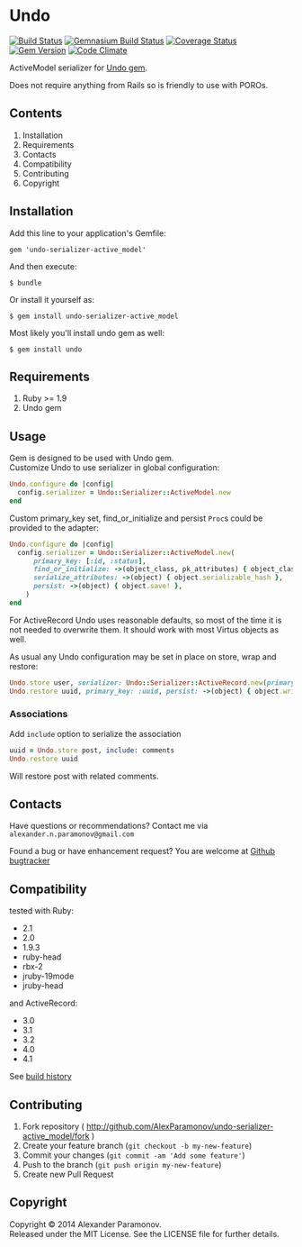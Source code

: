 Undo
==========
[![Build Status](https://travis-ci.org/AlexParamonov/undo-serializer-active_model.png?branch=master)](https://travis-ci.org/AlexParamonov/undo-serializer-active_model)
[![Gemnasium Build Status](https://gemnasium.com/AlexParamonov/undo-serializer-active_model.png)](http://gemnasium.com/AlexParamonov/undo-serializer-active_model)
[![Coverage Status](https://coveralls.io/repos/AlexParamonov/undo-serializer-active_model/badge.png?branch=master)](https://coveralls.io/r/AlexParamonov/undo-serializer-active_model?branch=master)
[![Gem Version](https://badge.fury.io/rb/undo-serializer-active_model.png)](http://badge.fury.io/rb/undo-serializer-active_model)
[![Code Climate](https://codeclimate.com/github/AlexParamonov/undo-serializer-active_model.png)](https://codeclimate.com/github/AlexParamonov/undo-serializer-active_model)

ActiveModel serializer for [Undo gem](https://github.com/AlexParamonov/undo).

Does not require anything from Rails so is friendly to use with POROs.

Contents
---------
1. Installation
1. Requirements
1. Contacts
1. Compatibility
1. Contributing
1. Copyright

Installation
------------

Add this line to your application's Gemfile:

    gem 'undo-serializer-active_model'

And then execute:

    $ bundle

Or install it yourself as:

    $ gem install undo-serializer-active_model

Most likely you'll install undo gem as well:

    $ gem install undo

Requirements
------------
1. Ruby >= 1.9
1. Undo gem

Usage
------------

Gem is designed to be used with Undo gem.  
Customize Undo to use serializer in global configuration:

``` ruby
Undo.configure do |config|
  config.serializer = Undo::Serializer::ActiveModel.new
end
```

Custom primary_key set, find_or_initialize and persist `Proc`s could be provided to the adapter:
``` ruby
Undo.configure do |config|
  config.serializer = Undo::Serializer::ActiveModel.new(
      primary_key: [:id, :status],
      find_or_initialize: ->(object_class, pk_attributes) { object_class.find_or_initialize_by pk_attributes },
      serialize_attributes: ->(object) { object.serializable_hash },
      persist: ->(object) { object.save! },
    )
end
```

For ActiveRecord Undo uses reasonable defaults, so most of the time it is not needed to overwrite them.
It should work with most Virtus objects as well.

As usual any Undo configuration may be set in place on store, wrap and restore:
``` ruby
Undo.store user, serializer: Undo::Serializer::ActiveRecord.new(primary_key: :uuid)
Undo.restore uuid, primary_key: :uuid, persist: ->(object) { object.write_to_disk! }
```

### Associations

Add `include` option to serialize the association
``` ruby
uuid = Undo.store post, include: comments
Undo.restore uuid
```

Will restore post with related comments.

Contacts
-------------
Have questions or recommendations? Contact me via `alexander.n.paramonov@gmail.com`

Found a bug or have enhancement request? You are welcome at [Github bugtracker](https://github.com/AlexParamonov/undo-serializer-active_model/issues)


Compatibility
-------------
tested with Ruby:

* 2.1
* 2.0
* 1.9.3
* ruby-head
* rbx-2
* jruby-19mode
* jruby-head

and ActiveRecord:

* 3.0
* 3.1
* 3.2
* 4.0
* 4.1

See [build history](http://travis-ci.org/#!/AlexParamonov/undo-serializer-active_model/builds)


## Contributing

1. Fork repository ( http://github.com/AlexParamonov/undo-serializer-active_model/fork )
2. Create your feature branch (`git checkout -b my-new-feature`)
3. Commit your changes (`git commit -am 'Add some feature'`)
4. Push to the branch (`git push origin my-new-feature`)
5. Create new Pull Request

Copyright
---------
Copyright © 2014 Alexander Paramonov.  
Released under the MIT License. See the LICENSE file for further details.
